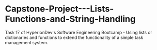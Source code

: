 # Capstone-Project---Lists-Functions-and-String-Handling
Task 17 of HyperionDev's Software Engineering Bootcamp - Using lists or dictionaries and functions to extend the functionality of a simple task management system.
